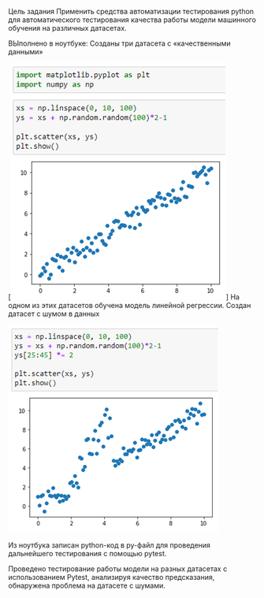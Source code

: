 Цель задания
Применить средства автоматизации тестирования python для автоматического тестирования качества работы 
модели машинного обучения на различных датасетах.

ВЫполнено в ноутбуке:
Созданы три датасета с «качественными данными»

[![clean_data.png](clean_data.png)]
На одном из этих датасетов обучена модель линейной регрессии.
Создан датасет с шумом в данных

![noised_data.png](noised_data.png)

Из ноутбука записан python-код в py-файл для проведения дальнейшего тестирования с помощью pytest.

Проведено тестирование работы модели на разных датасетах с использованием Pytest, анализируя качество предсказания, 
обнаружена проблема на датасете с шумами.

